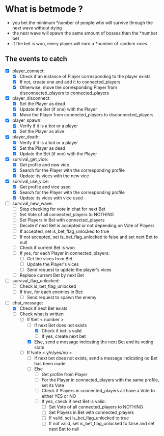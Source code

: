 ﻿# What is betmode ?
- you bet the minimum \*number of people who will survive through the next wave without dying
- the next wave will spawn the same amount of bosses than the \*number bet
- if the bet is won, every player will earn a \*number of random vices

## The events to catch
- [x] player_connect:
	- [x] Check if an instance of Player corresponding to the player exists
	- [x] If not, create one and add it to connected_players
	- [x] Otherwise, move the corresponding Player from disconnected_players to connected_players
- [x] player_disconnect:
	- [x] Set the Player as dead
	- [x] Update the Bet (if one) with the Player
	- [x] Move the Player from connected_players to disconnected_players
- [x] player_spawn:
	- [x] Verify if it is a bot or a player
	- [x] Set the Player as alive
- [x] player_death:
	- [x] Verify if it is a bot or a player
	- [x] Set the Player as dead
	- [x] Update the Bet (if one) with the Player
- [x] survival_get_vice:
	- [x] Get profile and new vice
	- [x] Search for the Player with the corresponding profile
	- [x] Update its vices with the new vice
- [x] survival_use_vice:
	- [x] Get profile and vice used
    - [x] Search for the Player with the corresponding profile
    - [x] Update its vices with vice used
- [ ] survival_new_wave:
	- [ ] Stop checking for vote in chat for next Bet
    - [ ] Set Vote of all connected_players to NOTHING
    - [ ] Set Players in Bet with connected_players
    - [ ] Decide if next Bet is accepted or not depending on Vote of Players
	- [ ] If accepted, set is_bet_flag_unlocked to true
    - [ ] If not accepted, set is_bet_flag_unlocked to false and set next Bet to null
	- [ ] Check if current Bet is won
    - [ ] If yes, for each Player in connected_players:
    	- [ ] Get the vices from Bet
		- [ ] Update the Player's vices
        - [ ] Send request to update the player's vices
	- [ ] Replace current Bet by next Bet
- [ ] survival_flag_unlocked:
	- [ ] Check is_bet_flag_unlocked
    - [ ] If true, for each enemies in Bet:
    	- [ ] Send request to spawn the enemy
- [ ] chat_message:
	- [x] Check if next Bet exists
	- [ ] Check what is written
		- [ ] If !bet < number >
			- [ ] If next Bet does not exists
				- [x] Check if bet is valid
				- [ ] If yes, create next bet
			- [x] Else, send a message indicating the next Bet and its voting state
		- [ ] If !vote < y/n/yes/no >
			- [ ] If next bet does not exists, send a message indicating no Bet has been made
			- [ ] Else
				- [ ] Get profile from Player
				- [ ] For the Player in connected_players with the same profile, set its Vote
				- [ ] Check if Players in connected_players all have a Vote to either YES or NO
				- [ ] If yes, check if next Bet is valid:
        			- [ ] Set Vote of all connected_players to NOTHING
					- [ ] Set Players in Bet with connected_players
					- [ ] If valid, set is_bet_flag_unlocked to true
					- [ ] If not valid, set is_bet_flag_unlocked to false and set next Bet to null